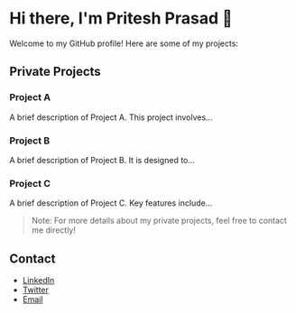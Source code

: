 # Hi there, I'm Pritesh Prasad 👋

Welcome to my GitHub profile! Here are some of my projects:

## Private Projects

### Project A
A brief description of Project A. This project involves...

### Project B
A brief description of Project B. It is designed to...

### Project C
A brief description of Project C. Key features include...

> Note: For more details about my private projects, feel free to contact me directly!

## Contact

- [LinkedIn](https://www.linkedin.com/in/priteshrao3)
- [Twitter](https://twitter.com/priteshrao3)
- [Email](mailto:yourname@example.com)
